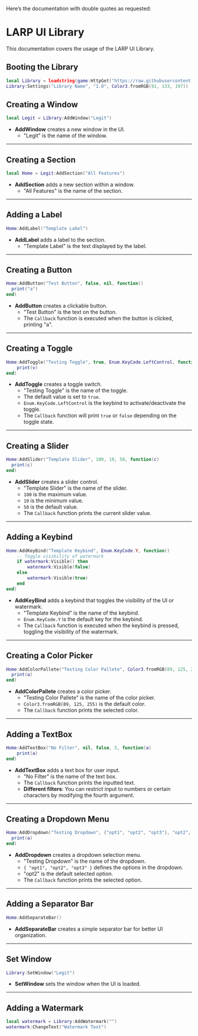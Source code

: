 Here’s the documentation with double quotes as requested:

# LARP UI Library
This documentation covers the usage of the LARP UI Library.

## Booting the Library
```lua
local Library = loadstring(game:HttpGet("https://raw.githubusercontent.com/rbxpoliticai/LARPUi/refs/heads/main/Main.lua", true))()
Library:Settings("Library Name", "1.0", Color3.fromRGB(91, 133, 197))
```

## Creating a Window
```lua
local Legit = Library:AddWindow("Legit")
```

- **AddWindow** creates a new window in the UI.
  - "Legit" is the name of the window.

---

## Creating a Section
```lua
local Home = Legit:AddSection("All Features")
```

- **AddSection** adds a new section within a window.
  - "All Features" is the name of the section.

---

## Adding a Label
```lua
Home:AddLabel("Template Label")
```

- **AddLabel** adds a label to the section.
  - "Template Label" is the text displayed by the label.

---

## Creating a Button
```lua
Home:AddButton("Test Button", false, nil, function() 
  print("a") 
end)
```

- **AddButton** creates a clickable button.
  - "Test Button" is the text on the button.
  - The `Callback` function is executed when the button is clicked, printing "a".

---

## Creating a Toggle
```lua
Home:AddToggle("Testing Toggle", true, Enum.KeyCode.LeftControl, function(v)
    print(v)
end)
```

- **AddToggle** creates a toggle switch.
  - "Testing Toggle" is the name of the toggle.
  - The default value is set to `true`.
  - `Enum.KeyCode.LeftControl` is the keybind to activate/deactivate the toggle.
  - The `Callback` function will print `true` or `false` depending on the toggle state.

---

## Creating a Slider
```lua
Home:AddSlider("Template Slider", 100, 10, 50, function(c) 
  print(c)
end)
```

- **AddSlider** creates a slider control.
  - "Template Slider" is the name of the slider.
  - `100` is the maximum value.
  - `10` is the minimum value.
  - `50` is the default value.
  - The `Callback` function prints the current slider value.

---

## Adding a Keybind
```lua
Home:AddKeyBind("Template Keybind", Enum.KeyCode.Y, function() 
    -- Toggle visibility of watermark
    if watermark:Visible() then
        watermark:Visible(false)
    else
        watermark:Visible(true)
    end
end)
```

- **AddKeyBind** adds a keybind that toggles the visibility of the UI or watermark.
  - "Template Keybind" is the name of the keybind.
  - `Enum.KeyCode.Y` is the default key for the keybind.
  - The `Callback` function is executed when the keybind is pressed, toggling the visibility of the watermark.

---

## Creating a Color Picker
```lua
Home:AddColorPallete("Testing Color Pallete", Color3.fromRGB(89, 125, 255), function(a) 
  print(a)
end)
```

- **AddColorPallete** creates a color picker.
  - "Testing Color Pallete" is the name of the color picker.
  - `Color3.fromRGB(89, 125, 255)` is the default color.
  - The `Callback` function prints the selected color.

---

## Adding a TextBox
```lua
Home:AddTextBox("No Filter", nil, false, 5, function(a) 
    print(a)
end)
```

- **AddTextBox** adds a text box for user input.
  - "No Filter" is the name of the text box.
  - The `Callback` function prints the inputted text.
  - **Different filters**: You can restrict input to numbers or certain characters by modifying the fourth argument.

---

## Creating a Dropdown Menu
```lua
Home:AddDropdown("Testing Dropdown", {"opt1", "opt2", "opt3"}, "opt2", function(a) 
  print(a)
end)
```

- **AddDropdown** creates a dropdown selection menu.
  - "Testing Dropdown" is the name of the dropdown.
  - `{ "opt1", "opt2", "opt3" }` defines the options in the dropdown.
  - "opt2" is the default selected option.
  - The `Callback` function prints the selected option.

---

## Adding a Separator Bar
```lua
Home:AddSeparateBar()
```

- **AddSeparateBar** creates a simple separator bar for better UI organization.

---

## Set Window
```lua
Library:SetWindow("Legit")
```

- **SetWindow** sets the window when the UI is loaded.

---

## Adding a Watermark
```lua
local watermark = Library:AddWatermark("")
watermark:ChangeText("Watermark Text")
```
